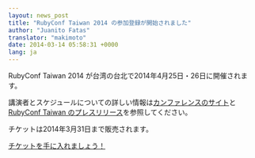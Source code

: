 ```yaml
---
layout: news_post
title: "RubyConf Taiwan 2014 の参加登録が開始されました"
author: "Juanito Fatas"
translator: "makimoto"
date: 2014-03-14 05:58:31 +0000
lang: ja
---
```


RubyConf Taiwan 2014 が台湾の台北で2014年4月25日・26日に開催されます。

講演者とスケジュールについての詳しい情報は[カンファレンスのサイト](http://rubyconf.tw/2014/)と
[RubyConf Taiwan のプレスリリース](http://rubytaiwan.tumblr.com/post/79134654151/rubyconftaiwan2014-press-release-en)を参照してください。

チケットは2014年3月31日まで販売されます。

[チケットを手に入れましょう！](http://rubytaiwan.kktix.cc/events/rubyconftw2014?locale=en)
